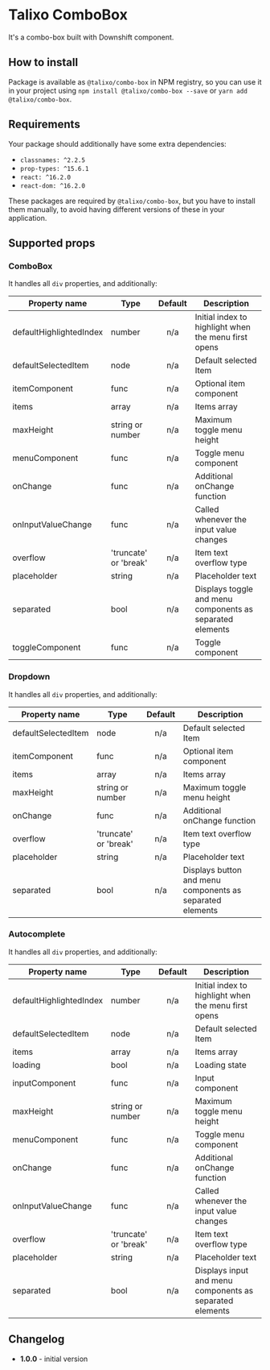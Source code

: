 # Talixo ComboBox

It's a combo-box built with Downshift component.

## How to install

Package is available as `@talixo/combo-box` in NPM registry, so you can use it in your project
using `npm install @talixo/combo-box --save` or `yarn add @talixo/combo-box`.

## Requirements

Your package should additionally have some extra dependencies:

- `classnames: ^2.2.5`
- `prop-types: ^15.6.1`
- `react: ^16.2.0`
- `react-dom: ^16.2.0`

These packages are required by `@talixo/combo-box`, but you have to install them manually,
to avoid having different versions of these in your application.

## Supported props

### ComboBox

It handles all `div` properties, and additionally:

Property name           | Type                  | Default | Description
------------------------|-----------------------|:-------:|--------------------------------
defaultHighlightedIndex | number                | n/a     | Initial index to highlight when the menu first opens
defaultSelectedItem     | node                  | n/a     | Default selected Item
itemComponent           | func                  | n/a     | Optional item component
items                   | array                 | n/a     | Items array
maxHeight               | string or number      | n/a     | Maximum toggle menu height
menuComponent           | func                  | n/a     | Toggle menu component
onChange                | func                  | n/a     | Additional onChange function
onInputValueChange      | func                  | n/a     | Called whenever the input value changes
overflow                | 'truncate' or 'break' | n/a     | Item text overflow type
placeholder             | string                | n/a     | Placeholder text
separated               | bool                  | n/a     | Displays toggle and menu components as separated elements
toggleComponent         | func                  | n/a     | Toggle component

### Dropdown

It handles all `div` properties, and additionally:

Property name       | Type                  | Default | Description
--------------------|-----------------------|:-------:|--------------------------------
defaultSelectedItem | node                  | n/a     | Default selected Item
itemComponent       | func                  | n/a     | Optional item component
items               | array                 | n/a     | Items array
maxHeight           | string or number      | n/a     | Maximum toggle menu height
onChange            | func                  | n/a     | Additional onChange function
overflow            | 'truncate' or 'break' | n/a     | Item text overflow type
placeholder         | string                | n/a     | Placeholder text
separated           | bool                  | n/a     | Displays button and menu components as separated elements

### Autocomplete

It handles all `div` properties, and additionally:

Property name           | Type                  | Default | Description
------------------------|-----------------------|:-------:|--------------------------------
defaultHighlightedIndex | number                | n/a     | Initial index to highlight when the menu first opens
defaultSelectedItem     | node                  | n/a     | Default selected Item
items                   | array                 | n/a     | Items array
loading                 | bool                  | n/a     | Loading state
inputComponent          | func                  | n/a     | Input component
maxHeight               | string or number      | n/a     | Maximum toggle menu height
menuComponent           | func                  | n/a     | Toggle menu component
onChange                | func                  | n/a     | Additional onChange function
onInputValueChange      | func                  | n/a     | Called whenever the input value changes
overflow                | 'truncate' or 'break' | n/a     | Item text overflow type
placeholder             | string                | n/a     | Placeholder text
separated               | bool                  | n/a     | Displays input and menu components as separated elements

## Changelog

- **1.0.0** - initial version
